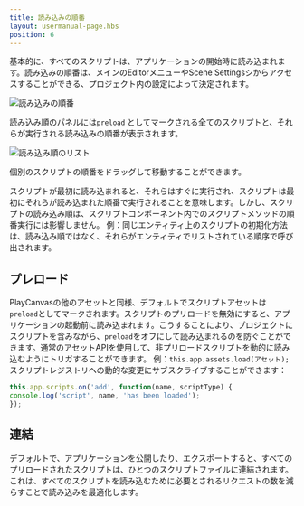 ```yaml
---
title: 読み込みの順番
layout: usermanual-page.hbs
position: 6
---
```


基本的に、すべてのスクリプトは、アプリケーションの開始時に読み込まれます。読み込みの順番は、メインのEditorメニューやScene Settingsシからアクセスすることができる、プロジェクト内の設定によって決定されます。

![読み込みの順番][1]

読み込み順のパネルには`preload` としてマークされる全てのスクリプトと、それらが実行される読み込みの順番が表示されます。

![読み込み順のリスト][2]

個別のスクリプトの順番をドラッグして移動することができます。

スクリプトが最初に読み込まれると、それらはすぐに実行され、スクリプトは最初にそれらが読み込まれた順番で実行されることを意味します。しかし、スクリプトの読み込み順は、スクリプトコンポーネント内でのスクリプトメソッドの順番実行には影響しません。 例：同じエンティティ上のスクリプトの初期化方法は、読み込み順ではなく、それらがエンティティでリストされている順序で呼び出されます。

## プレロード

PlayCanvasの他のアセットと同様、デフォルトでスクリプトアセットは`preload`としてマークされます。スクリプトのプリロードを無効にすると、アプリケーションの起動前に読み込まれます。こうすることにより、プロジェクトにスクリプトを含みながら、`preload`をオフにして読み込まれるのを防ぐことができます。通常のアセットAPIを使用して、非プリロードスクリプトを動的に読み込むようにトリガすることができます。 例：`this.app.assets.load(アセット);`
スクリプトレジストリへの動的な変更にサブスクライブすることができます：
```javascript
this.app.scripts.on('add', function(name, scriptType) {
console.log('script', name, 'has been loaded');
});
```

## 連結

デフォルトで、アプリケーションを公開したり、エクスポートすると、すべてのプリロードされたスクリプトは、ひとつのスクリプトファイルに連結されます。これは、すべてのスクリプトを読み込むために必要とされるリクエストの数を減らすことで読み込みを最適化します。

[1]: /images/user-manual/scripting/script-loading-order.jpg
[2]: /images/user-manual/scripting/loading-order-list.jpg

